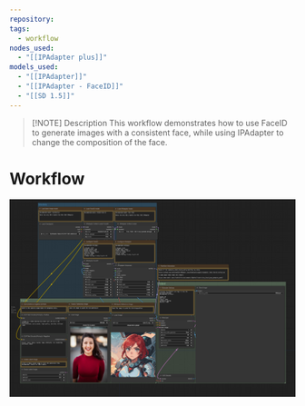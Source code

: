 ```yaml
---
repository: 
tags:
  - workflow
nodes_used:
  - "[[IPAdapter plus]]"
models_used:
  - "[[IPAdapter]]"
  - "[[IPAdapter - FaceID]]"
  - "[[SD 1.5]]"
---
```



> [!NOTE] Description
> This workflow demonstrates how to use FaceID to generate images with a consistent face, while using IPAdapter to change the composition of the face.

# Workflow

![Face Style Composition](workflow.png)
